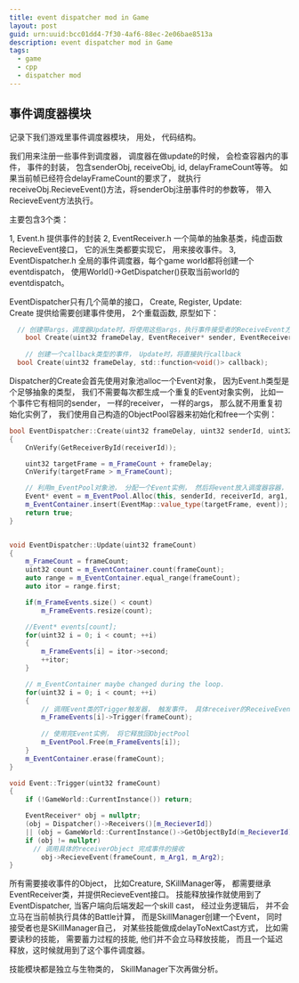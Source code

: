 ```yaml
---
title: event dispatcher mod in Game
layout: post
guid: urn:uuid:bcc01dd4-7f30-4af6-88ec-2e06bae8513a
description: event dispatcher mod in Game
tags:
  - game
  - cpp
  - dispatcher mod
---
```



## 事件调度器模块
记录下我们游戏里事件调度器模块， 用处， 代码结构。  

我们用来注册一些事件到调度器， 调度器在做update的时候， 会检查容器内的事件， 事件的封装， 包含senderObj, receiveObj, id, delayFrameCount等等。  如果当前帧已经符合delayFrameCount的要求了， 就执行receiveObj.RecieveEvent()方法，将senderObj注册事件时的参数等， 带入RecieveEvent方法执行。

主要包含3个类：

1, Event.h    提供事件的封装
2, EventReceiver.h    一个简单的抽象基类，纯虚函数RecieveEvent接口， 它的派生类都要实现它， 用来接收事件。
3, EventDispatcher.h  全局的事件调度器，每个game world都将创建一个eventdispatch， 使用World()->GetDispatcher()获取当前world的eventdispatch。  

EventDispatcher只有几个简单的接口， Create, Register, Update:  
Create 提供给需要创建事件使用， 2个重载函数, 原型如下：  
```c
  // 创建带args，调度器Update时，将使用这些args，执行事件接受者的ReceiveEvent方法
	bool Create(uint32 frameDelay, EventReceiver* sender, EventReceiver* receiver, ulong arg1, ulong arg2);
	
	// 创建一个callback类型的事件， Update时，将直接执行callback
  bool Create(uint32 frameDelay, std::function<void()> callback);
  ```


Dispatcher的Create会首先使用对象池alloc一个Event对象， 因为Event.h类型是个足够抽象的类型， 我们不需要每次都生成一个重复的Event对象实例， 比如一个事件它有相同的sender， 一样的receiver， 一样的args， 那么就不用重复初始化实例了， 我们使用自己构造的ObjectPool容器来初始化和free一个实例：
```c++
bool EventDispatcher::Create(uint32 frameDelay, uint32 senderId, uint32 receiverId, ulong arg1, ulong arg2)
{
    CnVerify(GetReceiverById(receiverId));

    uint32 targetFrame = m_FrameCount + frameDelay;
    CnVerify(targetFrame > m_FrameCount);

    // 利用m_EventPool对象池， 分配一个Event实例， 然后将event放入调度器容器， 以供接下来的Update迭代器访问事件
    Event* event = m_EventPool.Alloc(this, senderId, receiverId, arg1, arg2);
    m_EventContainer.insert(EventMap::value_type(targetFrame, event));
    return true;
}


void EventDispatcher::Update(uint32 frameCount)
{
    m_FrameCount = frameCount;
    uint32 count = m_EventContainer.count(frameCount);
    auto range = m_EventContainer.equal_range(frameCount);
    auto itor = range.first;

    if(m_FrameEvents.size() < count)
        m_FrameEvents.resize(count);

    //Event* events[count];
    for(uint32 i = 0; i < count; ++i)
    {
        m_FrameEvents[i] = itor->second;
        ++itor;
    }

    // m_EventContainer maybe changed during the loop.
    for(uint32 i = 0; i < count; ++i)
    {
        // 调用Event类的Trigger触发器， 触发事件， 具体receiver的ReceiveEvent方法在Event->Trigger()内被调用
        m_FrameEvents[i]->Trigger(frameCount);
        
        // 使用完Event实例， 将它释放回ObjectPool
        m_EventPool.Free(m_FrameEvents[i]);
    }
    m_EventContainer.erase(frameCount);
}

void Event::Trigger(uint32 frameCount)
{
    if (!GameWorld::CurrentInstance()) return;

    EventReceiver* obj = nullptr;
    (obj = Dispatcher()->Receivers()[m_RecieverId])
    || (obj = GameWorld::CurrentInstance()->GetObjectById(m_RecieverId));
	if (obj != nullptr)
	  // 调用具体的receiverObject 完成事件的接收
		obj->RecieveEvent(frameCount, m_Arg1, m_Arg2);
}
```

所有需要接收事件的Object， 比如Creature,  SKillManager等， 都需要继承EventReceiver类，并提供RecieveEvent接口。
技能释放操作就使用到了EventDispatcher, 当客户端向后端发起一个skill cast， 经过业务逻辑后， 并不会立马在当前帧执行具体的Battle计算， 而是SkillManager创建一个Event， 同时接受者也是SKillManager自己， 对某些技能做成delayToNextCast方式， 比如需要读秒的技能， 需要蓄力过程的技能, 他们并不会立马释放技能， 而且一个延迟释放，这时候就用到了这个事件调度器。

技能模块都是独立与生物类的， SkillManager下次再做分析。  


